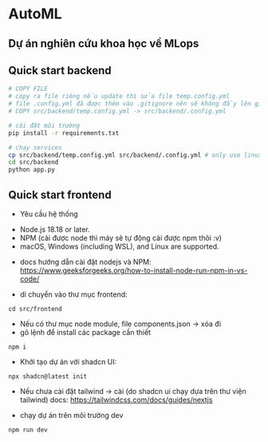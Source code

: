 # AutoML
## Dự án nghiên cứu khoa học về MLops

## Quick start backend
```bash
# COPY FILE 
# copy ra file riêng nếu update thì sửa file temp.config.yml
# file .config.yml đã được thêm vào .gitignore nên sẽ không đẩy lên github
# COPY src/backend/temp.config.yml -> src/backend/.config.yml

# cài đặt môi trường 
pip install -r requirements.txt

# chạy services
cp src/backend/temp.config.yml src/backend/.config.yml # only use linux
cd src/backend
python app.py
```
## Quick start frontend
- Yêu cầu hệ thống
+ Node.js 18.18 or later.
+ NPM (cài được node thì máy sẽ tự động cài được npm thôi :v)
+ macOS, Windows (including WSL), and Linux are supported.

- docs hướng dẫn cài đặt nodejs và NPM: https://www.geeksforgeeks.org/how-to-install-node-run-npm-in-vs-code/

- di chuyển vào thư mục frontend:
```
cd src/frontend
```

-  Nếu có thư mục node module, file components.json -> xóa đi
- gõ lệnh để install các package cần thiết
```
npm i
```
- Khởi tạo dự án với shadcn UI: 
```
npx shadcn@latest init
```
- Nếu chưa cài đặt tailwind -> cài (do shadcn ui chạy dựa trên thư viện tailwind)
docs: https://tailwindcss.com/docs/guides/nextjs

- chạy dự án trên môi trường dev
```
npm run dev
```